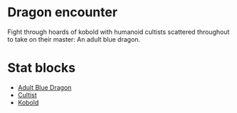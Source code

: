 # Dragon encounter
Fight through hoards of kobold with humanoid cultists scattered throughout to take on their master: An adult blue dragon.

# Stat blocks
- [Adult Blue Dragon](<Adult Blue Dragon.md>)
- [Cultist](Cultist.md)
- [Kobold](Kobold.md)